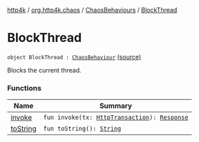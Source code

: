 [http4k](../../../index.md) / [org.http4k.chaos](../../index.md) / [ChaosBehaviours](../index.md) / [BlockThread](./index.md)

# BlockThread

`object BlockThread : `[`ChaosBehaviour`](../../-chaos-behaviour/index.md) [(source)](https://github.com/http4k/http4k/blob/master/http4k-testing-chaos/src/main/kotlin/org/http4k/chaos/ChaosBehaviours.kt#L111)

Blocks the current thread.

### Functions

| Name | Summary |
|---|---|
| [invoke](invoke.md) | `fun invoke(tx: `[`HttpTransaction`](../../../org.http4k.core/-http-transaction/index.md)`): `[`Response`](../../../org.http4k.core/-response/index.md) |
| [toString](to-string.md) | `fun toString(): `[`String`](https://kotlinlang.org/api/latest/jvm/stdlib/kotlin/-string/index.html) |
